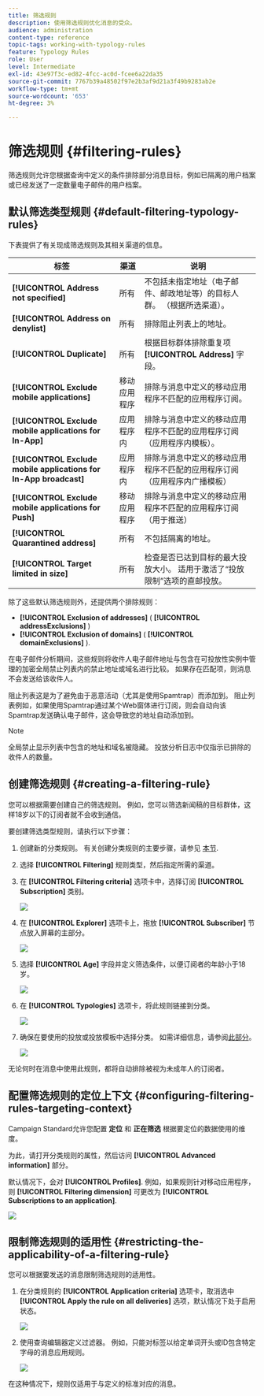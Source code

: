 ```yaml
---
title: 筛选规则
description: 使用筛选规则优化消息的受众。
audience: administration
content-type: reference
topic-tags: working-with-typology-rules
feature: Typology Rules
role: User
level: Intermediate
exl-id: 43e97f3c-ed82-4fcc-ac0d-fcee6a22da35
source-git-commit: 7767b39a48502f97e2b3af9d21a3f49b9283ab2e
workflow-type: tm+mt
source-wordcount: '653'
ht-degree: 3%

---
```


# 筛选规则 {#filtering-rules}

筛选规则允许您根据查询中定义的条件排除部分消息目标，例如已隔离的用户档案或已经发送了一定数量电子邮件的用户档案。

## 默认筛选类型规则 {#default-filtering-typology-rules}

下表提供了有关现成筛选规则及其相关渠道的信息。

| 标签 | 渠道 | 说明 |
| ---------|----------|---------|
| **[!UICONTROL Address not specified]** | 所有 | 不包括未指定地址（电子邮件、邮政地址等）的目标人群。 （根据所选渠道）。 |
| **[!UICONTROL Address on denylist]** | 所有 | 排除阻止列表上的地址。 |
| **[!UICONTROL Duplicate]** | 所有 | 根据目标群体排除重复项 **[!UICONTROL Address]** 字段。 |
| **[!UICONTROL Exclude mobile applications]** | 移动应用程序 | 排除与消息中定义的移动应用程序不匹配的应用程序订阅。 |
| **[!UICONTROL Exclude mobile applications for In-App]** | 应用程序内 | 排除与消息中定义的移动应用程序不匹配的应用程序订阅（应用程序内模板）。 |
| **[!UICONTROL Exclude mobile applications for In-App broadcast]** | 应用程序内 | 排除与消息中定义的移动应用程序不匹配的应用程序订阅（应用程序内广播模板） |
| **[!UICONTROL Exclude mobile applications for Push]** | 移动应用程序 | 排除与消息中定义的移动应用程序不匹配的应用程序订阅（用于推送） |
| **[!UICONTROL Quarantined address]** | 所有 | 不包括隔离的地址。 |
| **[!UICONTROL Target limited in size]** | 所有 | 检查是否已达到目标的最大投放大小。 适用于激活了“投放限制”选项的直邮投放。 |

除了这些默认筛选规则外，还提供两个排除规则：

* **[!UICONTROL Exclusion of addresses]** ( **[!UICONTROL addressExclusions]** )
* **[!UICONTROL Exclusion of domains]** ( **[!UICONTROL domainExclusions]** ).

在电子邮件分析期间，这些规则将收件人电子邮件地址与包含在可投放性实例中管理的加密全局禁止列表内的禁止地址或域名进行比较。 如果存在匹配项，则消息不会发送给该收件人。

阻止列表这是为了避免由于恶意活动（尤其是使用Spamtrap）而添加到。 阻止列表例如，如果使用Spamtrap通过某个Web窗体进行订阅，则会自动向该Spamtrap发送确认电子邮件，这会导致您的地址自动添加到。

>[!NOTE]
>
>全局禁止显示列表中包含的地址和域名被隐藏。 投放分析日志中仅指示已排除的收件人的数量。

## 创建筛选规则 {#creating-a-filtering-rule}

您可以根据需要创建自己的筛选规则。 例如，您可以筛选新闻稿的目标群体，这样18岁以下的订阅者就不会收到通信。

要创建筛选类型规则，请执行以下步骤：

1. 创建新的分类规则。 有关创建分类规则的主要步骤，请参见 [本节](../../sending/using/managing-typology-rules.md).

1. 选择 **[!UICONTROL Filtering]** 规则类型，然后指定所需的渠道。

1. 在 **[!UICONTROL Filtering criteria]** 选项卡中，选择订阅 **[!UICONTROL Subscription]** 类别。

   ![](assets/typology_create-rule-subscription.png)

1. 在 **[!UICONTROL Explorer]** 选项卡上，拖放 **[!UICONTROL Subscriber]** 节点放入屏幕的主部分。

   ![](assets/typology_create-rule-subscriber.png)

1. 选择 **[!UICONTROL Age]** 字段并定义筛选条件，以便订阅者的年龄小于18岁。

   ![](assets/typology_create-rule-age.png)

1. 在 **[!UICONTROL Typologies]** 选项卡，将此规则链接到分类。

   ![](assets/typology_create-rule-typology.png)

1. 确保在要使用的投放或投放模板中选择分类。 如需详细信息，请参阅[此部分](../../sending/using/managing-typologies.md#applying-typologies-to-messages)。

   ![](assets/typology_template.png)

无论何时在消息中使用此规则，都将自动排除被视为未成年人的订阅者。

## 配置筛选规则的定位上下文 {#configuring-filtering-rules-targeting-context}

Campaign Standard允许您配置  **定位** 和 **正在筛选** 根据要定位的数据使用的维度。

为此，请打开分类规则的属性，然后访问 **[!UICONTROL Advanced information]** 部分。

默认情况下，会对 **[!UICONTROL Profiles]**. 例如，如果规则针对移动应用程序，则 **[!UICONTROL Filtering dimension]** 可更改为 **[!UICONTROL Subscriptions to an application]**.

![](assets/typology_rule-order_2.png)

## 限制筛选规则的适用性 {#restricting-the-applicability-of-a-filtering-rule}

您可以根据要发送的消息限制筛选规则的适用性。

1. 在分类规则的 **[!UICONTROL Application criteria]** 选项卡，取消选中 **[!UICONTROL Apply the rule on all deliveries]** 选项，默认情况下处于启用状态。

   ![](assets/typology_limit.png)

1. 使用查询编辑器定义过滤器。 例如，只能对标签以给定单词开头或ID包含特定字母的消息应用规则。

   ![](assets/typology_limit-rule.png)

在这种情况下，规则仅适用于与定义的标准对应的消息。
